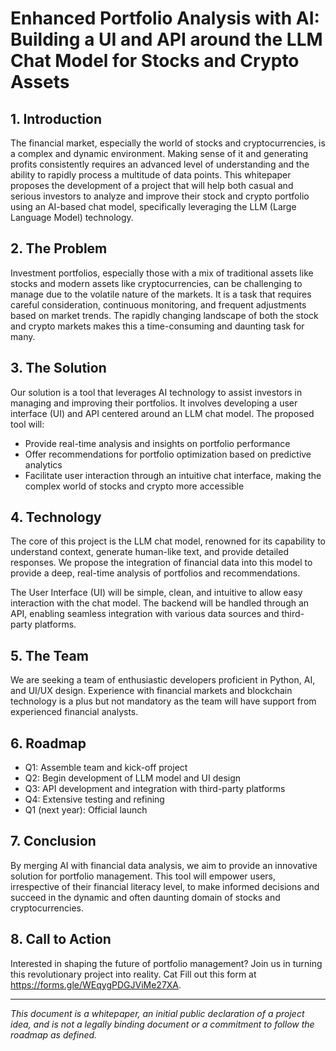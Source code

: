 # Enhanced Portfolio Analysis with AI: Building a UI and API around the LLM Chat Model for Stocks and Crypto Assets

## 1. Introduction

The financial market, especially the world of stocks and cryptocurrencies, is a complex and dynamic environment. Making sense of it and generating profits consistently requires an advanced level of understanding and the ability to rapidly process a multitude of data points. This whitepaper proposes the development of a project that will help both casual and serious investors to analyze and improve their stock and crypto portfolio using an AI-based chat model, specifically leveraging the LLM (Large Language Model) technology.

## 2. The Problem

Investment portfolios, especially those with a mix of traditional assets like stocks and modern assets like cryptocurrencies, can be challenging to manage due to the volatile nature of the markets. It is a task that requires careful consideration, continuous monitoring, and frequent adjustments based on market trends. The rapidly changing landscape of both the stock and crypto markets makes this a time-consuming and daunting task for many. 

## 3. The Solution

Our solution is a tool that leverages AI technology to assist investors in managing and improving their portfolios. It involves developing a user interface (UI) and API centered around an LLM chat model. The proposed tool will:

- Provide real-time analysis and insights on portfolio performance
- Offer recommendations for portfolio optimization based on predictive analytics 
- Facilitate user interaction through an intuitive chat interface, making the complex world of stocks and crypto more accessible

## 4. Technology

The core of this project is the LLM chat model, renowned for its capability to understand context, generate human-like text, and provide detailed responses. We propose the integration of financial data into this model to provide a deep, real-time analysis of portfolios and recommendations.

The User Interface (UI) will be simple, clean, and intuitive to allow easy interaction with the chat model. The backend will be handled through an API, enabling seamless integration with various data sources and third-party platforms.

## 5. The Team

We are seeking a team of enthusiastic developers proficient in Python, AI, and UI/UX design. Experience with financial markets and blockchain technology is a plus but not mandatory as the team will have support from experienced financial analysts.

## 6. Roadmap

- Q1: Assemble team and kick-off project
- Q2: Begin development of LLM model and UI design
- Q3: API development and integration with third-party platforms
- Q4: Extensive testing and refining
- Q1 (next year): Official launch

## 7. Conclusion

By merging AI with financial data analysis, we aim to provide an innovative solution for portfolio management. This tool will empower users, irrespective of their financial literacy level, to make informed decisions and succeed in the dynamic and often daunting domain of stocks and cryptocurrencies.

## 8. Call to Action

Interested in shaping the future of portfolio management? Join us in turning this revolutionary project into reality. Cat Fill out this form at https://forms.gle/WEqygPDGJViMe27XA.

---

*This document is a whitepaper, an initial public declaration of a project idea, and is not a legally binding document or a commitment to follow the roadmap as defined.*


